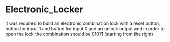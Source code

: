# Electronic_Locker
it was required to build an electronic combination lock with a reset button, button for input 1 and button for input 0 and an unlock output and in order to open the lock the combination should be 01011 (starting from the right)
